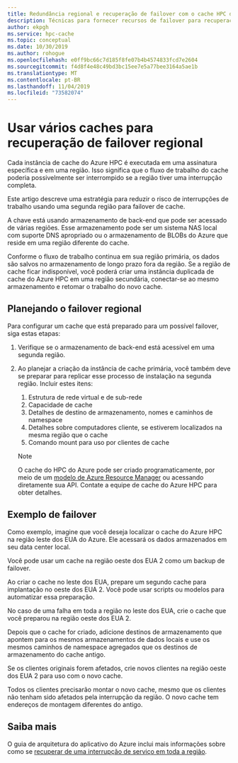 ```yaml
---
title: Redundância regional e recuperação de failover com o cache HPC do Azure
description: Técnicas para fornecer recursos de failover para recuperação de desastre com o cache HPC do Azure
author: ekpgh
ms.service: hpc-cache
ms.topic: conceptual
ms.date: 10/30/2019
ms.author: rohogue
ms.openlocfilehash: e0ff9bc66c7d185f8fe07b4b4574833fcd7e2604
ms.sourcegitcommit: f4d8f4e48c49bd3bc15ee7e5a77bee3164a5ae1b
ms.translationtype: MT
ms.contentlocale: pt-BR
ms.lasthandoff: 11/04/2019
ms.locfileid: "73582074"
---
```

# <a name="use-multiple-caches-for-regional-failover-recovery"></a>Usar vários caches para recuperação de failover regional

Cada instância de cache do Azure HPC é executada em uma assinatura específica e em uma região. Isso significa que o fluxo de trabalho do cache poderia possivelmente ser interrompido se a região tiver uma interrupção completa.

Este artigo descreve uma estratégia para reduzir o risco de interrupções de trabalho usando uma segunda região para failover de cache.

A chave está usando armazenamento de back-end que pode ser acessado de várias regiões. Esse armazenamento pode ser um sistema NAS local com suporte DNS apropriado ou o armazenamento de BLOBs do Azure que reside em uma região diferente do cache.

Conforme o fluxo de trabalho continua em sua região primária, os dados são salvos no armazenamento de longo prazo fora da região. Se a região de cache ficar indisponível, você poderá criar uma instância duplicada de cache do Azure HPC em uma região secundária, conectar-se ao mesmo armazenamento e retomar o trabalho do novo cache.

## <a name="planning-for-regional-failover"></a>Planejando o failover regional

Para configurar um cache que está preparado para um possível failover, siga estas etapas:

1. Verifique se o armazenamento de back-end está acessível em uma segunda região.
1. Ao planejar a criação da instância de cache primária, você também deve se preparar para replicar esse processo de instalação na segunda região. Incluir estes itens:

   1. Estrutura de rede virtual e de sub-rede
   1. Capacidade de cache
   1. Detalhes de destino de armazenamento, nomes e caminhos de namespace
   1. Detalhes sobre computadores cliente, se estiverem localizados na mesma região que o cache
   1. Comando mount para uso por clientes de cache

   > [!NOTE]
   > O cache do HPC do Azure pode ser criado programaticamente, por meio de um [modelo de Azure Resource Manager](../azure-resource-manager/template-deployment-overview.md) ou acessando diretamente sua API. Contate a equipe de cache do Azure HPC para obter detalhes.

## <a name="failover-example"></a>Exemplo de failover

Como exemplo, imagine que você deseja localizar o cache do Azure HPC na região leste dos EUA do Azure. Ele acessará os dados armazenados em seu data center local.

Você pode usar um cache na região oeste dos EUA 2 como um backup de failover.

Ao criar o cache no leste dos EUA, prepare um segundo cache para implantação no oeste dos EUA 2. Você pode usar scripts ou modelos para automatizar essa preparação.

No caso de uma falha em toda a região no leste dos EUA, crie o cache que você preparou na região oeste dos EUA 2.

Depois que o cache for criado, adicione destinos de armazenamento que apontem para os mesmos armazenamentos de dados locais e use os mesmos caminhos de namespace agregados que os destinos de armazenamento do cache antigo.

Se os clientes originais forem afetados, crie novos clientes na região oeste dos EUA 2 para uso com o novo cache.

Todos os clientes precisarão montar o novo cache, mesmo que os clientes não tenham sido afetados pela interrupção da região. O novo cache tem endereços de montagem diferentes do antigo.

## <a name="learn-more"></a>Saiba mais

O guia de arquitetura do aplicativo do Azure inclui mais informações sobre como se [recuperar de uma interrupção de serviço em toda a região](<https://docs.microsoft.com/azure/architecture/resiliency/recovery-loss-azure-region>).
<!-- this should be an internal link instead of a URL but I can't find the tree  -->

